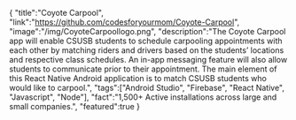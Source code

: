 {
"title":"Coyote Carpool",
"link":"https://github.com/codesforyourmom/Coyote-Carpool",
"image":"/img/CoyoteCarpoollogo.png",
"description":"The Coyote Carpool app will enable CSUSB students to schedule carpooling appointments with each other by matching riders and drivers based on the students’ locations and respective class schedules. An in-app messaging feature will also allow students to communicate prior to their appointment. The main element of this React Native Android application is to match CSUSB students who would like to carpool.",
"tags":["Android Studio", "Firebase", "React Native", "Javascript", "Node"],
"fact":"1,500+ Active installations across large and small companies.",
"featured":true
}
